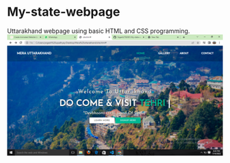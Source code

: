 # My-state-webpage
Uttarakhand webpage using basic HTML and CSS programming.
<img src="example.png">
